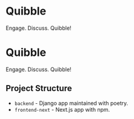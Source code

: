 # Quibble
Engage. Discuss. Quibble!

# Quibble
Engage. Discuss. Quibble!

## Project Structure

- `backend` - Django app maintained with poetry.
- `frontend-next` - Next.js app with npm.
